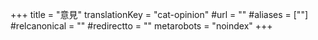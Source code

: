 +++
title = "意見"
translationKey = "cat-opinion"
#url = ""
#aliases = [""]
#relcanonical = ""
#redirectto = ""
metarobots = "noindex"
+++
